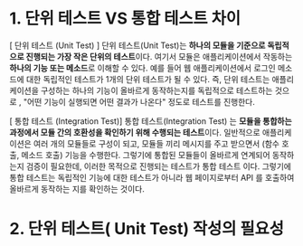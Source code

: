 # 1. 단위 테스트 VS 통합 테스트 차이 

\[ 단위 테스트 (Unit Test) ]
단위 테스트(Unit Test)는 **하나의 모듈을 기준으로 독립적으로 진행되는 가장 작은 단위의 테스트**이다. 여기서 모듈은 애플리케이션에서 작동하는 **하나의 기능 또는 메소드**로 이해할 수 있다. 예를 들어 웹 애플리케이션에서 로그인 메소드에 대한 독립적인 테스트가 1개의 단위 테스트가 될 수 있다. 
즉, 단위 테스트는 애플리케이션을 구성하는 하나의 기능이 올바르게 동작하는지를 독립적으로 테스트하는 것으로 , "어떤 기능이 실행되면 어떤 결과가 나온다" 정도로 테스트를 진행한다. 

\[ 통합 테스트 (Integration Test)]
통합 테스트(Integration Test) 는 **모듈을 통합하는 과정에서 모듈 간의 호환성을 확인하기 위해 수행되는 테스트**이다. 일반적으로 애플리케이션은 여러 개의 모듈들로 구성이 되고, 모듈들 끼리 메시지를 주고 받으면서 (함수 호출, 메소드 호출) 기능을 수행한다. 그렇기에 통합된 모듈들이 올바르게 연계되어 동작하는지 검증이 필요한데, 이러한 목적으로 진행되는 테스트가 통합 테스트 이다. 그렇기에 통합 테스트는 독립적인 기능에 대한 테스트가 아니라 웹 페이지로부터 API 를 호출하여 올바르게 동작하는 지를 확인하는 것이다. 

# 2. 단위 테스트( Unit Test) 작성의 필요성 
